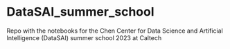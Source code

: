# DataSAI_summer_school
Repo with the notebooks for the Chen Center for Data Science and Artificial Intelligence (DataSAI) summer school 2023 at Caltech
